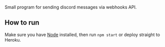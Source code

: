Small program for sending discord messages via webhooks API.

## How to run
Make sure you have [Node](https://nodejs.org/en/) installed, then run `npm start` or deploy straight to Heroku.
